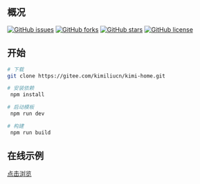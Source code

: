 ## 概况
<!-- 徽章生成
https://www.travis-ci.com/
https://shields.io/
-->
[![GitHub issues](https://img.shields.io/github/issues/kimiliucn/kimi-home)](https://github.com/kimiliucn/kimi-home/issues)
[![GitHub forks](https://img.shields.io/github/forks/kimiliucn/kimi-home)](https://github.com/kimiliucn/kimi-home/network)
[![GitHub stars](https://img.shields.io/github/stars/kimiliucn/kimi-home)](https://github.com/kimiliucn/kimi-home/stargazers)
[![GitHub license](https://img.shields.io/github/license/kimiliucn/kimi-home)](https://github.com/kimiliucn/kimi-home/blob/master/LICENSE)


## 开始
```bash
# 下载
git clone https://gitee.com/kimiliucn/kimi-home.git

# 安装依赖
 npm install

# 启动模板
 npm run dev

# 构建
 npm run build
```


## 在线示例

[点击浏览](http://kimihome.kimiliu.cn)